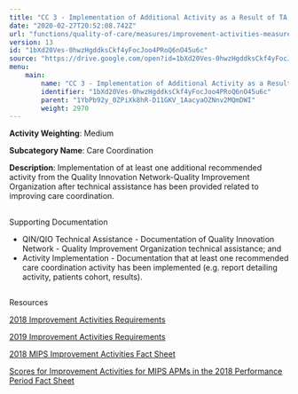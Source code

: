 ```yaml
---
title: "CC 3 - Implementation of Additional Activity as a Result of TA for Improving Care Coordination"
date: "2020-02-27T20:52:08.742Z"
url: "functions/quality-of-care/measures/improvement-activities-measures/2018-improvement-activities/cc-3-implementation-of-additional-activity-as-a-result-of-ta-for-improving-care-coordination.html"
version: 13
id: "1bXd20Ves-0hwzHgddksCkf4yFocJoo4PRoQ6nO45u6c"
source: "https://drive.google.com/open?id=1bXd20Ves-0hwzHgddksCkf4yFocJoo4PRoQ6nO45u6c"
menu:
    main:
        name: "CC 3 - Implementation of Additional Activity as a Result of TA for Improving Care Coordination"
        identifier: "1bXd20Ves-0hwzHgddksCkf4yFocJoo4PRoQ6nO45u6c"
        parent: "1YbPb92y_0ZPiXk8hR-D11GKV_1AacyaOZNnv2MQmDWI"
        weight: 2970
---
```









**Activity Weighting**: Medium

**Subcategory Name**: Care Coordination

**Description**: Implementation of at least one additional recommended activity from the Quality Innovation Network-Quality Improvement Organization after technical assistance has been provided related to improving care coordination.







## 

Supporting Documentation

* QIN/QIO Technical Assistance - Documentation of Quality Innovation Network - Quality Improvement Organization technical assistance; and 
* Activity Implementation - Documentation that at least one recommended care coordination activity has been implemented (e.g. report detailing activity, patients cohort, results).







## 

Resources

[2018 Improvement Activities Requirements](https://qpp.cms.gov/mips/improvement-activities?py=2018)

[2019 Improvement Activities Requirements](https://qpp.cms.gov/mips/improvement-activities?py=2019)

[2018 MIPS Improvement Activities Fact Sheet](https://qpp.cms.gov/resource/2018%20MIPS%20Improvement%20Activities%20Fact%20Sheet)

[Scores for Improvement Activities for MIPS APMs in the 2018 Performance Period Fact Sheet](https://qpp.cms.gov/resource/2018%20MIPS%20APMs%20improvement%20Activities%20scores%20fact%20sheet)

